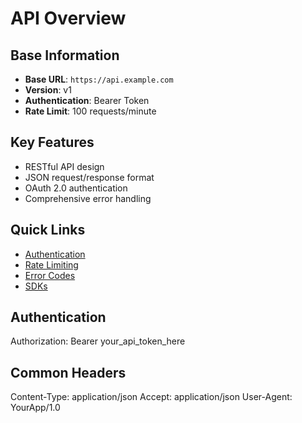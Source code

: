 # API Overview

## Base Information
- **Base URL**: `https://api.example.com`
- **Version**: v1
- **Authentication**: Bearer Token
- **Rate Limit**: 100 requests/minute

## Key Features
- RESTful API design
- JSON request/response format
- OAuth 2.0 authentication
- Comprehensive error handling

## Quick Links
- [Authentication](#authentication)
- [Rate Limiting](#rate-limiting)
- [Error Codes](#error-codes)
- [SDKs](#sdks)

## Authentication
Authorization: Bearer your_api_token_here

## Common Headers
Content-Type: application/json
Accept: application/json
User-Agent: YourApp/1.0